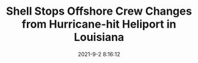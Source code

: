 ---
"title": "Shell Stops Offshore Crew Changes from Hurricane-hit Heliport in Louisiana"
"date": "2021-9-2 8:16:12"
"feed_name": "OEDIGITAL"
"feed_website": "https://www.oedigital.com/"
"feed_rss": "https://www.oedigital.com/technology/safety-security?format=feed"
"link": "https://www.oedigital.com/news/490323-shell-stops-offshore-crew-changes-from-hurricane-hit-heliport-in-louisiana"
"file": "_posts/2021-1-1-be4b298480f71149dd2fc4bb60dcdbd4c0ce12f6.md"
"accident": "1"
"drilling": "0"
"dead": ""
"injured": ""
---